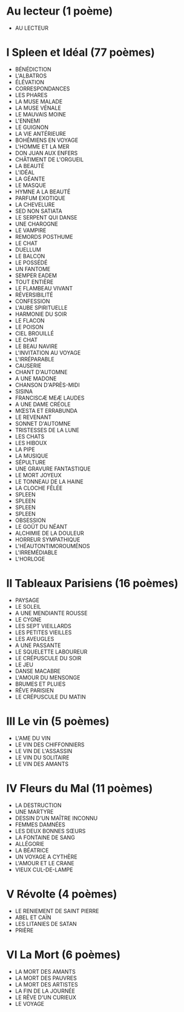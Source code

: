 # Au lecteur (1 poème)
 - AU LECTEUR 
# I Spleen et Idéal (77 poèmes)
 - BÉNÉDICTION 
 - L'ALBATROS 
 - ÉLÉVATION 
 - CORRESPONDANCES 
 - LES PHARES 
 - LA MUSE MALADE 
 - LA MUSE VÉNALE 
 - LE MAUVAIS MOINE 
 - L'ENNEMI 
 - LE GUIGNON 
 - LA VIE ANTÉRIEURE 
 - BOHÉMIENS EN VOYAGE 
 - L'HOMME ET LA MER 
 - DON JUAN AUX ENFERS 
 - CHÂTIMENT DE L'ORGUEIL 
 - LA BEAUTÉ 
 - L'IDÉAL 
 - LA GÉANTE 
 - LE MASQUE 
 - HYMNE A LA BEAUTÉ 
 - PARFUM EXOTIQUE 
 - LA CHEVELURE 
 - SED NON SATIATA 
 - LE SERPENT QUI DANSE 
 - UNE CHAROGNE 
 - LE VAMPIRE 
 - REMORDS POSTHUME 
 - LE CHAT 
 - DUELLUM 
 - LE BALCON 
 - LE POSSÉDÉ 
 - UN FANTOME 
 - SEMPER EADEM 
 - TOUT ENTIÈRE 
 - LE FLAMBEAU VIVANT 
 - RÉVERSIBILITÉ 
 - CONFESSION 
 - L'AUBE SPIRITUELLE 
 - HARMONIE DU SOIR 
 - LE FLACON 
 - LE POISON 
 - CIEL BROUILLÉ 
 - LE CHAT 
 - LE BEAU NAVIRE 
 - L'INVITATION AU VOYAGE 
 - L'IRRÉPARABLE 
 - CAUSERIE 
 - CHANT D'AUTOMNE 
 - A UNE MADONE 
 - CHANSON D'APRÈS-MIDI 
 - SISINA 
 - FRANCISCÆ MEÆ LAUDES 
 - A UNE DAME CRÉOLE 
 - MŒSTA ET ERRABUNDA 
 - LE REVENANT 
 - SONNET D'AUTOMNE 
 - TRISTESSES DE LA LUNE 
 - LES CHATS 
 - LES HIBOUX 
 - LA PIPE 
 - LA MUSIQUE 
 - SÉPULTURE 
 - UNE GRAVURE FANTASTIQUE 
 - LE MORT JOYEUX 
 - LE TONNEAU DE LA HAINE 
 - LA CLOCHE FÊLÉE 
 - SPLEEN 
 - SPLEEN 
 - SPLEEN 
 - SPLEEN 
 - OBSESSION 
 - LE GOÛT DU NÉANT 
 - ALCHIMIE DE LA DOULEUR 
 - HORREUR SYMPATHIQUE 
 - L'HÉAUTONTIMOROUMÉNOS 
 - L'IRREMÉDIABLE 
 - L'HORLOGE 
# II Tableaux Parisiens (16 poèmes)
 - PAYSAGE 
 - LE SOLEIL 
 - A UNE MENDIANTE ROUSSE 
 - LE CYGNE 
 - LES SEPT VIEILLARDS 
 - LES PETITES VIEILLES 
 - LES AVEUGLES 
 - A UNE PASSANTE 
 - LE SQUELETTE LABOUREUR 
 - LE CRÉPUSCULE DU SOIR 
 - LE JEU 
 - DANSE MACABRE 
 - L'AMOUR DU MENSONGE 
 - BRUMES ET PLUIES 
 - RÊVE PARISIEN 
 - LE CRÉPUSCULE DU MATIN 
# III Le vin (5 poèmes)
 - L'AME DU VIN 
 - LE VIN DES CHIFFONNIERS 
 - LE VIN DE L'ASSASSIN 
 - LE VIN DU SOLITAIRE 
 - LE VIN DES AMANTS 
# IV Fleurs du Mal (11 poèmes)
 - LA DESTRUCTION 
 - UNE MARTYRE
 - DESSIN D'UN MAÎTRE INCONNU 
 - FEMMES DAMNÉES 
 - LES DEUX BONNES SŒURS 
 - LA FONTAINE DE SANG 
 - ALLÉGORIE 
 - LA BÉATRICE 
 - UN VOYAGE A CYTHÈRE 
 - L'AMOUR ET LE CRANE
 - VIEUX CUL-DE-LAMPE 
# V Révolte (4 poèmes)
 - LE RENIEMENT DE SAINT PIERRE 
 - ABEL ET CAÏN 
 - LES LITANIES DE SATAN 
 - PRIÈRE 
# VI La Mort (6 poèmes)
 - LA MORT DES AMANTS 
 - LA MORT DES PAUVRES 
 - LA MORT DES ARTISTES 
 - LA FIN DE LA JOURNÉE 
 - LE RÊVE D'UN CURIEUX 
 - LE VOYAGE 
